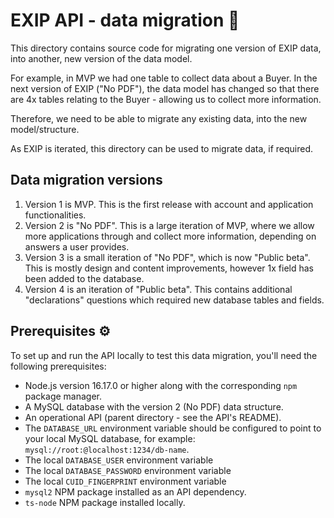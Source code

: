 # EXIP API - data migration :file_folder:

This directory contains source code for migrating one version of EXIP
data, into another, new version of the data model.

For example, in MVP we had one table to collect data about a Buyer. In
the next version of EXIP ("No PDF"), the data model has changed so
that there are 4x tables relating to the Buyer - allowing us to
collect more information.

Therefore, we need to be able to migrate any existing data, into the
new model/structure.

As EXIP is iterated, this directory can be used to migrate data, if
required.

## Data migration versions

1. Version 1 is MVP. This is the first release with account and
   application functionalities.
2. Version 2 is "No PDF". This is a large iteration of MVP, where we
   allow more applications through and collect more information,
   depending on answers a user provides.
3. Version 3 is a small iteration of "No PDF", which is now "Public
   beta". This is mostly design and content improvements, however 1x
   field has been added to the database.
4. Version 4 is an iteration of "Public beta". This contains
   additional "declarations" questions which required new database
   tables and fields.

## Prerequisites :gear:

To set up and run the API locally to test this data migration, you'll
need the following prerequisites:

- Node.js version 16.17.0 or higher along with the corresponding `npm`
  package manager.
- A MySQL database with the version 2 (No PDF) data structure.
- An operational API (parent directory - see the API's README).
- The `DATABASE_URL` environment variable should be configured to
  point to your local MySQL database, for example:
  `mysql://root:@localhost:1234/db-name`.
- The local `DATABASE_USER` environment variable
- The local `DATABASE_PASSWORD` environment variable
- The local `CUID_FINGERPRINT` environment variable
- `mysql2` NPM package installed as an API dependency.
- `ts-node` NPM package installed locally.
